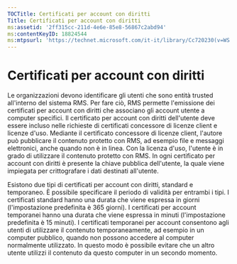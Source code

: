 ```yaml
---
TOCTitle: Certificati per account con diritti
Title: Certificati per account con diritti
ms:assetid: '2ff315cc-211d-4e6e-85e8-56867c2abd94'
ms:contentKeyID: 18824544
ms:mtpsurl: 'https://technet.microsoft.com/it-it/library/Cc720230(v=WS.10)'
---
```


Certificati per account con diritti
===================================

Le organizzazioni devono identificare gli utenti che sono entità trusted all'interno del sistema RMS. Per fare ciò, RMS permette l'emissione dei certificati per account con diritti che associano gli account utente a computer specifici. Il certificato per account con diritti dell'utente deve essere incluso nelle richieste di certificati concessore di licenze client e licenze d'uso. Mediante il certificato concessore di licenze client, l'autore può pubblicare il contenuto protetto con RMS, ad esempio file e messaggi elettronici, anche quando non è in linea. Con la licenza d'uso, l'utente è in grado di utilizzare il contenuto protetto con RMS. In ogni certificato per account con diritti è presente la chiave pubblica dell'utente, la quale viene impiegata per crittografare i dati destinati all'utente.

Esistono due tipi di certificati per account con diritti, standard e temporaneo. È possibile specificare il periodo di validità per entrambi i tipi. I certificati standard hanno una durata che viene espressa in giorni (l'impostazione predefinita è 365 giorni). I certificati per account temporanei hanno una durata che viene espressa in minuti (l'impostazione predefinita è 15 minuti). I certificati temporanei per account consentono agli utenti di utilizzare il contenuto temporaneamente, ad esempio in un computer pubblico, quando non possono accedere al computer normalmente utilizzato. In questo modo è possibile evitare che un altro utente utilizzi il contenuto da questo computer in un secondo momento.
